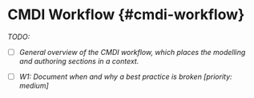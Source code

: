 # CMDI Workflow {#cmdi-workflow}

_TODO:_

* [ ] _General overview of the CMDI workflow, which places the modelling and authoring sections in a context._
* [ ] _W1: Document when and why a best practice is broken \[priority: medium\]_




